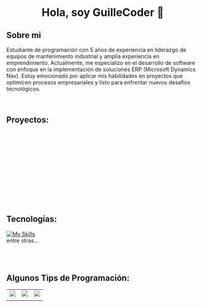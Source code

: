 <div align="center">
<h1 align="center">Hola, soy GuilleCoder</a> 👋</h1>
</div>




## Sobre mi
Estudiante de programación con 5 años de experiencia en liderazgo de equipos de mantenimiento industrial y amplia experiencia en emprendimiento. Actualmente, me especializo en el desarrollo de software con enfoque en la implementación de soluciones ERP (Microsoft Dynamics Nav). Estoy emocionado por aplicar mis habilidades en proyectos que optimicen procesos empresariales y listo para enfrentar nuevos desafíos tecnológicos.


<br>



## Proyectos:

<br>

<br>

<br>

<br>

<br>

<br>

<br>

<br>

<br>

<br>





<br>

## Tecnologías:
[![My Skills](https://skillicons.dev/icons?i=html,css,js,java,mysql,php,sass,wordpress,vscode,aws,linux)](https://skillicons.dev)
</br>
entre otras...
<br>

<br>

<br>

## Algunos Tips de Programación:

<table style="width:30%">
<tr>
<td>
<a href="https://www.youtube.com/shorts/ghzRYADRxbQ">
<img src="https://github.com/Guillecoder/Guillecoder/assets/114576973/4dc23a31-2977-4083-b202-d5cb91986fda">
</a>
</td>
<td>
<a href="https://www.youtube.com/shorts/5j-Jk937HxI">
<img src="https://github.com/Guillecoder/Guillecoder/assets/114576973/bbe8b730-cde0-4207-8618-83ca21848bc5">
</a>
</td>
<td>
<a href="https://www.youtube.com/shorts/GD71LrWhDQI">
<img src="https://github.com/Guillecoder/Guillecoder/assets/114576973/6b4fb442-1a4e-472f-abaf-486608049a97">
</a>
</td>
</tr>
<tr>
<td>
</table>

